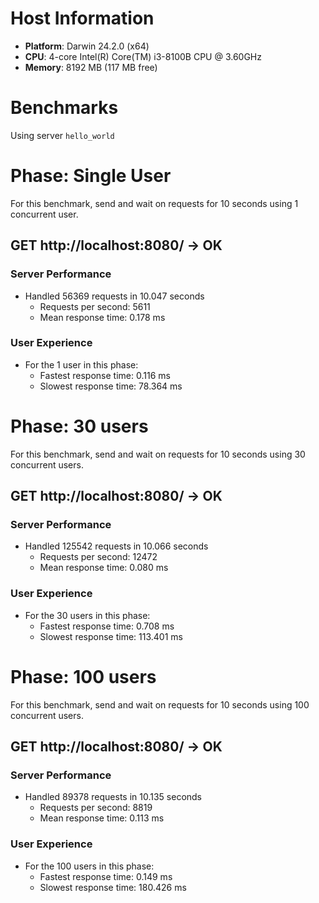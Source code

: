 # Host Information

- **Platform**: Darwin 24.2.0 (x64)
- **CPU**: 4-core Intel(R) Core(TM) i3-8100B CPU @ 3.60GHz
- **Memory**: 8192 MB (117 MB free)

# Benchmarks

Using server `hello_world`

# Phase: Single User

For this benchmark, send and wait on requests for 10 seconds using 1 concurrent user.


## GET http://localhost:8080/ -> OK

### Server Performance

- Handled 56369 requests in 10.047 seconds
  - Requests per second: 5611
  - Mean response time: 0.178 ms

### User Experience

- For the 1 user in this phase:
  - Fastest response time: 0.116 ms
  - Slowest response time: 78.364 ms


# Phase: 30 users

For this benchmark, send and wait on requests for 10 seconds using 30 concurrent users.


## GET http://localhost:8080/ -> OK

### Server Performance

- Handled 125542 requests in 10.066 seconds
  - Requests per second: 12472
  - Mean response time: 0.080 ms

### User Experience

- For the 30 users in this phase:
  - Fastest response time: 0.708 ms
  - Slowest response time: 113.401 ms


# Phase: 100 users

For this benchmark, send and wait on requests for 10 seconds using 100 concurrent users.


## GET http://localhost:8080/ -> OK

### Server Performance

- Handled 89378 requests in 10.135 seconds
  - Requests per second: 8819
  - Mean response time: 0.113 ms

### User Experience

- For the 100 users in this phase:
  - Fastest response time: 0.149 ms
  - Slowest response time: 180.426 ms


